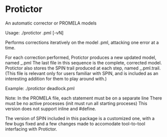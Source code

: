 # Protictor
An automatic corrector or PROMELA models

Usage: ./protictor <filename>.pml [-vN]
  
Performs corrections iteratively on the model <filename>.pml, attacking one error at a time.

For each correction performed, Protictor produces a new updated model, named <filename>\_<versionNumber>.pml
The last file in this sequence is the complete, corrected model.
Protictor also stores the SPIN trail produced at each step, named <filename>\_<versionNumber>.pml.trail. (This file is relevant only for users familiar with SPIN, and is included as an interesting addition for them to play around with.)

Example:
./protictor deadlock.pml

Note:
In the PROMELA file, each statement must be on a separate line
There must be no active processes (init must run all starting proceses)
This version does not support inline and #define.
  
  
The version of SPIN included in this package is a customized one, with a few bugs fixed and a few changes made to accomodate tool-to-tool interfacing with Protictor.